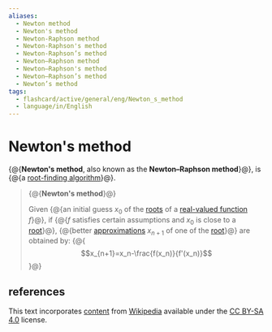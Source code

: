 ```yaml
---
aliases:
  - Newton method
  - Newton's method
  - Newton-Raphson method
  - Newton-Raphson's method
  - Newton-Raphson’s method
  - Newton–Raphson method
  - Newton–Raphson's method
  - Newton–Raphson’s method
  - Newton’s method
tags:
  - flashcard/active/general/eng/Newton_s_method
  - language/in/English
---
```


# Newton's method

{@{__Newton's method__, also known as the __Newton–Raphson method__}@}, is {@{a [root-finding algorithm](root-finding%20algorithms.md)}@}. <!--SR:!2028-04-18,1246,350!2025-10-06,4,283-->

> {@{__Newton's method__}@}
>
> Given {@{an initial guess $x_0$ of the [roots](zero%20of%20a%20function.md) of a [real-valued function](real-valued%20function.md) $f$}@}, if {@{$f$ satisfies certain assumptions and $x_0$ is close to a [root](zero%20of%20a%20function.md)}@}, {@{better [approximations](approximation.md) $x_{n+1}$ of one of the [root](zero%20of%20a%20function.md)}@} are obtained by: {@{$$x_{n+1}=x_n-\frac{f(x_n)}{f'(x_n)}$$}@} <!--SR:!2028-10-11,1091,270!2025-10-06,4,283!2025-10-06,4,283!2025-10-06,4,283!2025-10-05,3,263-->

## references

This text incorporates [content](https://en.wikipedia.org/wiki/Newton's_method) from [Wikipedia](Wikipedia.md) available under the [CC BY-SA 4.0](https://creativecommons.org/licenses/by-sa/4.0/) license.
